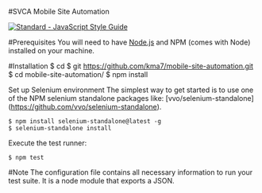 #SVCA Mobile Site Automation

[![Standard - JavaScript Style Guide](https://img.shields.io/badge/code%20style-standard-brightgreen.svg)](http://standardjs.com/)

#Prerequisites
You will need to have [Node.js](https://nodejs.org/en/) and NPM (comes with Node) installed on your machine.

#Installation
	$ cd <your projects folder>
	$ git https://github.com/kma7/mobile-site-automation.git
	$ cd mobile-site-automation/
	$ npm install

Set up Selenium environment
The simplest way to get started is to use one of the NPM selenium standalone packages like: [vvo/selenium-standalone] (https://github.com/vvo/selenium-standalone).

	$ npm install selenium-standalone@latest -g
	$ selenium-standalone install

Execute the test runner:

	$ npm test

#Note
The configuration file contains all necessary information to run your test suite. It is a node module that exports a JSON.
